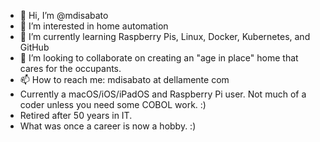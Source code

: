 - 👋 Hi, I’m @mdisabato
- 👀 I’m interested in home automation
- 🌱 I’m currently learning Raspberry Pis, Linux, Docker, Kubernetes, and GitHub
- 💞️ I’m looking to collaborate on creating an "age in place" home that cares for the occupants.
- 📫 How to reach me: mdisabato at dellamente com
- Currently a macOS/iOS/iPadOS and Raspberry Pi user. Not much of a coder unless you need some COBOL work. :)
- Retired after 50 years in IT.
- What was once a career is now a hobby. :)
